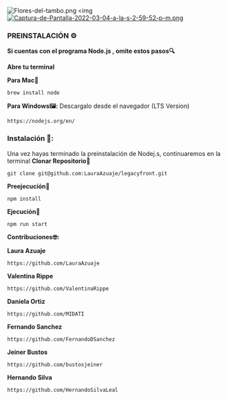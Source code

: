 ![Flores-del-tambo.png](https://i.postimg.cc/zGtPpTfM/Flores-del-tambo.png)
 <img[![Captura-de-Pantalla-2022-03-04-a-la-s-2-59-52-p-m.png](https://i.postimg.cc/fTgjGn3b/Captura-de-Pantalla-2022-03-04-a-la-s-2-59-52-p-m.png)](https://postimg.cc/fJm9dPf4)

### PREINSTALACIÓN ⚙️
**Si cuentas con el programa Node.js , omite estos pasos🔍**

**Abre tu terminal**

**Para Mac🍏**
 ```
brew install node 
```
**Para Windows🖼:**
Descargalo desde el navegador (LTS Version)
 ```
https://nodejs.org/en/
```
### Instalación 🔧:

Una vez hayas terminado la preinstalación de Nodej.s, continuaremos en la terminal
**Clonar Repositorio🧲**
```
git clone git@github.com:LauraAzuaje/legacyfront.git
```
**Preejecución💺**
```
npm install
```
**Ejecución🚀**

```
npm run start
```

**Contribuciones🤓:**

**Laura Azuaje**
```
https://github.com/LauraAzuaje
```
**Valentina Rippe**
```
https://github.com/ValentinaRippe
```
**Daniela Ortiz**
```
https://github.com/MIDATI
```
**Fernando Sanchez**
 ```
 https://github.com/FernandoDSanchez
 ```
 **Jeiner Bustos**
 ````
 https://github.com/bustosjeiner
 ````
 **Hernando Silva**
 ```
 https://github.com/HernandoSilvaLeal
